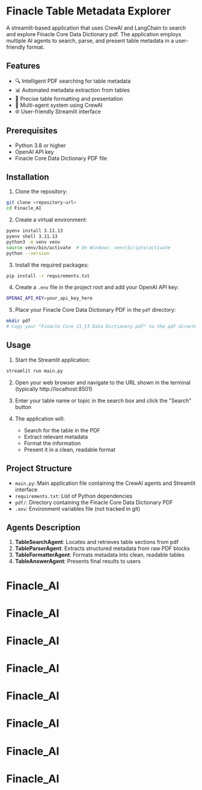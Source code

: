 # Finacle Table Metadata Explorer

A streamlit-based application that uses CrewAI and LangChain to search and explore Finacle Core Data Dictionary pdf. The application employs multiple AI agents to search, parse, and present table metadata in a user-friendly format.

## Features

- 🔍 Intelligent PDF searching for table metadata
- 📊 Automated metadata extraction from tables
- 🎯 Precise table formatting and presentation
- 🤖 Multi-agent system using CrewAI
- 🌐 User-friendly Streamlit interface

## Prerequisites

- Python 3.8 or higher
- OpenAI API key
- Finacle Core Data Dictionary PDF file

## Installation

1. Clone the repository:
```bash
git clone <repository-url>
cd Finacle_AI
```

2. Create a virtual environment:
```bash
pyenv install 3.11.13
pyenv shell 3.11.13
python3 -m venv venv
source venv/bin/activate  # On Windows: venv\Scripts\activate
python --version
```

3. Install the required packages:
```bash
pip install -r requirements.txt
```

4. Create a `.env` file in the project root and add your OpenAI API key:
```bash
OPENAI_API_KEY=your_api_key_here
```

5. Place your Finacle Core Data Dictionary PDF in the `pdf` directory:
```bash
mkdir pdf
# Copy your "Finacle Core 11_13 Data Dictionary.pdf" to the pdf directory
```

## Usage

1. Start the Streamlit application:
```bash
streamlit run main.py
```

2. Open your web browser and navigate to the URL shown in the terminal (typically http://localhost:8501)

3. Enter your table name or topic in the search box and click the "Search" button

4. The application will:
   - Search for the table in the PDF
   - Extract relevant metadata
   - Format the information
   - Present it in a clean, readable format

## Project Structure

- `main.py`: Main application file containing the CrewAI agents and Streamlit interface
- `requirements.txt`: List of Python dependencies
- `pdf/`: Directory containing the Finacle Core Data Dictionary PDF
- `.env`: Environment variables file (not tracked in git)

## Agents Description

1. **TableSearchAgent**: Locates and retrieves table sections from pdf
2. **TableParserAgent**: Extracts structured metadata from raw PDF blocks
3. **TableFormatterAgent**: Formats metadata into clean, readable tables
4. **TableAnswerAgent**: Presents final results to users
# Finacle_AI
# Finacle_AI
# Finacle_AI
# Finacle_AI
# Finacle_AI
# Finacle_AI
# Finacle_AI
# Finacle_AI
